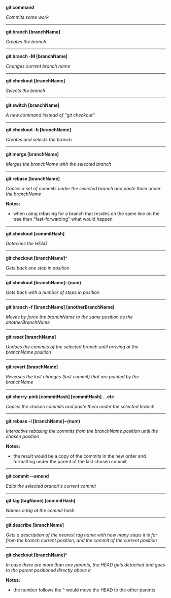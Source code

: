 **git command**

*Commits some work*

--------------

**git branch [branchName]**

*Creates the branch*

--------------

**git branch -M [branchName]**

*Changes current branch name*

--------------

**git checkout [branchName]**

*Selects the branch*

--------------

**git switch [branchName]**

*A new command instead of "git checkout"*

--------------

**git checkout -b [branchName]**

*Creates and selects the branch*

--------------

**git merge [branchName]**

*Merges the branchName with the selected branch*

--------------

**git rebase [branchName]**

*Copies a set of commits under the selected branch and paste them under the branchName*

**Notes:**

- when using rebasing for a branch that resides on the same line on the tree then "fast-forwarding" what would happen

--------------

**git checkout [commitHash]**

*Detaches the HEAD*

--------------

**git checkout [branchName]^**

*Gets back one step in position*

--------------

**git checkout [branchName]~(num)**

*Gets back with a number of steps in position*

--------------

**git branch -f [branchName] [anotherBranchName]**

*Moves by force the branchName to the same position as the anotherBranchName*

--------------

**git reset [branchName]**

*Undoes the commits of the selected branch until arriving at the branchName position*

--------------

**git revert [branchName]**

*Reverses the last changes (last commit) that are pointed by the branchName*

--------------

**git cherry-pick [commitHash] [commitHash] ...etc**

*Copies the chosen commits and paste them under the selected branch*

--------------

**git rebase -i [branchName]~(num)**

*Interactive rebasing the commits from the branchName position until the chosen position*

**Notes:**

- the result would be a copy of the commits in the new order and formatting under the parent of the last chosen commit

--------------

**git commit --amend**

*Edits the selected branch's current commit*

--------------

**git tag [tagName] [commitHash]**

*Names a tag at the commit hash*

--------------

**git describe [branchName]**

*Gets a description of the nearest tag name with how many steps it is far from the branch current position, and the commit of the current position*

--------------

**git checkout [branchName]^**

*In case there are more than one parents, the HEAD gets detached and goes to the parent positioned directly above it*

**Notes:**

- the number follows the ^ would move the HEAD to the other parents


